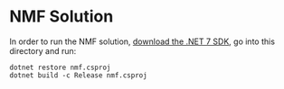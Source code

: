 # NMF Solution

In order to run the NMF solution, [download the .NET 7 SDK](https://dotnet.microsoft.com/en-us/download), go into this directory and run:

```shell
dotnet restore nmf.csproj
dotnet build -c Release nmf.csproj
```
